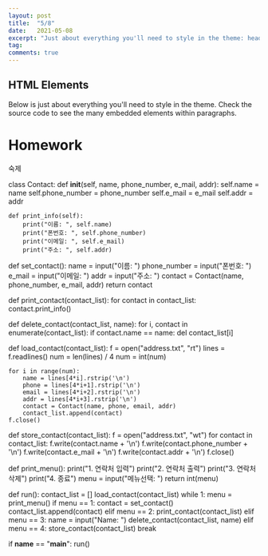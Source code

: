 ```yaml
---
layout: post
title:  "5/8"
date:   2021-05-08
excerpt: "Just about everything you'll need to style in the theme: headings, paragraphs, blockquotes, tables, code blocks, and more."
tag:
comments: true
---
```


## HTML Elements

Below is just about everything you'll need to style in the theme. Check the source code to see the many embedded elements within paragraphs.

# Homework

숙제

class Contact:
    def __init__(self, name, phone_number, e_mail, addr):
        self.name = name
        self.phone_number = phone_number
        self.e_mail = e_mail
        self.addr = addr

    def print_info(self):
        print("이름: ", self.name)
        print("폰번호: ", self.phone_number)
        print("이메일: ", self.e_mail)
        print("주소: ", self.addr)

def set_contact():
    name = input("이름: ")
    phone_number = input("폰번호: ")
    e_mail = input("이메일: ")
    addr = input("주소: ")
    contact = Contact(name, phone_number, e_mail, addr)
    return contact

def print_contact(contact_list):
    for contact in contact_list:
        contact.print_info()

def delete_contact(contact_list, name):
    for i, contact in enumerate(contact_list):
        if contact.name == name:
            del contact_list[i]

def load_contact(contact_list):
    f = open("address.txt", "rt")
    lines = f.readlines()
    num = len(lines) / 4
    num = int(num)

    for i in range(num):
        name = lines[4*i].rstrip('\n')
        phone = lines[4*i+1].rstrip('\n')
        email = lines[4*i+2].rstrip('\n')
        addr = lines[4*i+3].rstrip('\n')
        contact = Contact(name, phone, email, addr)
        contact_list.append(contact)
    f.close()

def store_contact(contact_list):
    f = open("address.txt", "wt")
    for contact in contact_list:
        f.write(contact.name + '\n')
        f.write(contact.phone_number + '\n')
        f.write(contact.e_mail + '\n')
        f.write(contact.addr + '\n')
    f.close()

def print_menu():
    print("1. 연락처 입력")
    print("2. 연락처 출력")
    print("3. 연락처 삭제")
    print("4. 종료")
    menu = input("메뉴선택: ")
    return int(menu)

def run():
    contact_list = []
    load_contact(contact_list)
    while 1:
        menu = print_menu()
        if menu == 1:
            contact = set_contact()
            contact_list.append(contact)
        elif menu == 2:
            print_contact(contact_list)
        elif menu == 3:
            name = input("Name: ")
            delete_contact(contact_list, name)
        elif menu == 4:
            store_contact(contact_list)
            break

if __name__ == "__main__":
    run()

